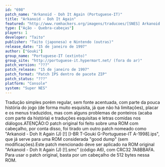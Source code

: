 ```yaml
---
id: "698"
patch_name: "Arkanoid - Doh It Again (Portuguese-IT)"
title: "Arkanoid - Doh It Again"
featured: "http://www.romhackers.org/imagens/traducoes/[SNES] Arkanoid - Doh It Again - Portuguese-IT - 1.png"
type: ["Ação - Quebra-cabeças"]
players: 1
developer: "Taito"
publisher: "Taito (japonesa) e Nintendo (outras)"
release_date: "15 de janeiro de 1997"
author: ["Gouki"]
group_name: "Portuguese-IT (extinto)"
group_site: "http://portuguese-it.hypermart.net/ (fora do ar)"
patch_version: "???"
patch_release: "15 de janeiro de 1997"
patch_format: "Patch IPS dentro de pacote ZIP"
patch_status: "???"
platform: "Console"
system: "Super NES"
---
```


Tradução simples porém regular, sem fonte acentuada, com parte da pouca história do jogo (de forma muito esquisita, já que não há limitações), placar e os menus traduzidos, mas com alguns problemas de ponteiros (acaba com parte da história) e traduções esquisitas e letras comidas nos diálogos.ATENÇÃO:O patch original foi feito sobre uma ROM com cabeçalho, por conta disso, foi tirado um outro patch nomeado como "Arkanoid - Doh It Again (J) [!] [I-BR T-Gouki G-Portuguese-IT A-1998].ips", que já serve para uma ROM considerada "good dump" (sem modificações).Este patch mencionado deve ser aplicado na ROM original "Arkanoid - Doh It Again (J) [!].smc" (código A6), com CRC32 7A8BBAFA. Para usar o patch original, basta por um cabeçalho de 512 bytes nessa ROM.
